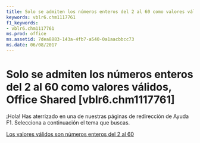 ```yaml
---
title: Solo se admiten los números enteros del 2 al 60 como valores válidos, Office Shared [vblr6.chm1117761]
keywords: vblr6.chm1117761
f1_keywords:
- vblr6.chm1117761
ms.prod: office
ms.assetid: 7dea8883-143a-4fb7-a540-0a1aacbbcc73
ms.date: 06/08/2017
---
```





# Solo se admiten los números enteros del 2 al 60 como valores válidos, Office Shared [vblr6.chm1117761]

¡Hola! Has aterrizado en una de nuestras páginas de redirección de Ayuda F1. Selecciona a continuación el tema que buscas.


 [Los valores válidos son números enteros del 2 al 60](http://msdn.microsoft.com/library/valid-values-are-whole-numbers-from-2-to-60%28Office.15%29.aspx)


